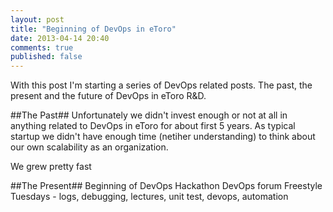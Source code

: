 ```yaml
---
layout: post
title: "Beginning of DevOps in eToro"
date: 2013-04-14 20:40
comments: true
published: false
---
```


With this post I'm starting a series of DevOps related posts. The past, the present and the future of DevOps in eToro R&D.

##The Past##
Unfortunately we didn't invest enough or not at all in anything related to DevOps in eToro for about first 5 years. As typical startup we didn't have enough time (netiher understanding) to think about our own scalability as an organization.

We grew pretty fast


##The Present##
Beginning of DevOps
Hackathon
DevOps forum
Freestyle Tuesdays - logs, debugging, lectures, unit test, devops, automation
